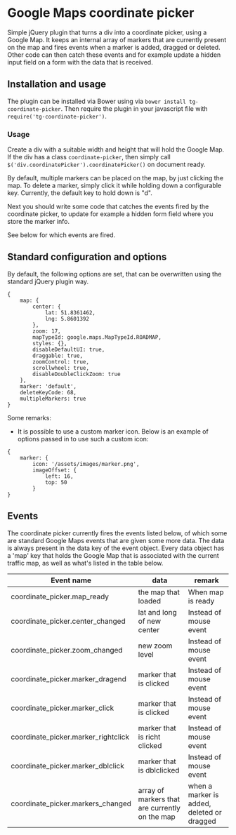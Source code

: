 # Google Maps coordinate picker # 

Simple jQuery plugin that turns a div into a coordinate picker, using a Google
Map. It keeps an internal array of markers that are currently present on the map and fires events when a marker is added, dragged or deleted. Other code can then catch these events and for example update a hidden input field on a form with the data that is received.

## Installation and usage ##
The plugin can be installed via Bower using via `bower install tg-coordinate-picker`. Then require the plugin in your javascript file with `require('tg-coordinate-picker')`.


### Usage
Create a div with a suitable width and height that will hold the Google Map. If the div has a class `coordinate-picker`, then simply call ` $('div.coordinatePicker').coordinatePicker()` on document ready. 

By default, multiple markers can be placed on the map, by just clicking the map. To delete a marker, simply click it while holding down a configurable key. Currently, the default key to hold down is "d".

Next you should write some code that catches the events fired by the coordinate picker, to update for example a hidden form field where you store the marker info.

See below for which events are fired.

## Standard configuration and options ##
By default, the following options are set, that can be overwritten using the standard jQuery plugin way.

```
{
    map: {
        center: {
            lat: 51.8361462,
            lng: 5.8601392
        },
        zoom: 17,
        mapTypeId: google.maps.MapTypeId.ROADMAP,
        styles: {},
        disableDefaultUI: true,
        draggable: true,
        zoomControl: true,
        scrollwheel: true,
        disableDoubleClickZoom: true
    },
    marker: 'default',
    deleteKeyCode: 68,
    multipleMarkers: true
}
```

Some remarks:
+ It is possible to use a custom marker icon. Below is an example of options passed in to use such a custom icon:

```
{
    marker: {
        icon: '/assets/images/marker.png',
        imageOffset: {
            left: 16,
            top: 50
        }
}
```

## Events ##
The coordinate picker currently fires the events listed below, of which some are standard Google Maps events that are given some more data. The data is always present in the data key of the event object. Every data object has a 'map' key that holds the Google Map that is associated with the current traffic map, as well as what's listed in the table below.

| Event name                          | data                         | remark                 |
| ----------------------------------- | ---------------------------- | ---------------------- |
| coordinate_picker.map_ready         | the map that loaded          | When map is ready      |
| coordinate_picker.center_changed    | lat and long of new center   | Instead of mouse event |
| coordinate_picker.zoom_changed      | new zoom level               | Instead of mouse event |
| coordinate_picker.marker_dragend    | marker that is clicked       | Instead of mouse event | 
| coordinate_picker.marker_click      | marker that is clicked       | Instead of mouse event |
| coordinate_picker.marker_rightclick | marker that is richt clicked | Instead of mouse event |
| coordinate_picker.marker_dblclick   | marker that is dblclicked    | Instead of mouse event |
| coordinate_picker.markers_changed   | array of markers that are currently on the map | when a marker is added, deleted or dragged   | 



